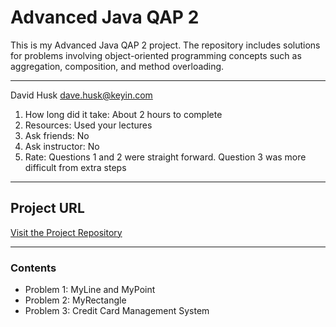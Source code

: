 # **Advanced Java QAP 2**

This is my Advanced Java QAP 2 project. The repository includes solutions for problems involving object-oriented programming concepts such as aggregation, composition, and method overloading.

---

David Husk
dave.husk@keyin.com

1. How long did it take: About 2 hours to complete
2. Resources: Used your lectures
3. Ask friends: No
4. Ask instructor: No
5. Rate: Questions 1 and 2 were straight forward. Question 3 was more difficult from extra steps

---

## **Project URL**
[Visit the Project Repository](https://github.com/davehusk/Advanced-Java---QAP-2)

---

### **Contents**
- Problem 1: MyLine and MyPoint
- Problem 2: MyRectangle
- Problem 3: Credit Card Management System